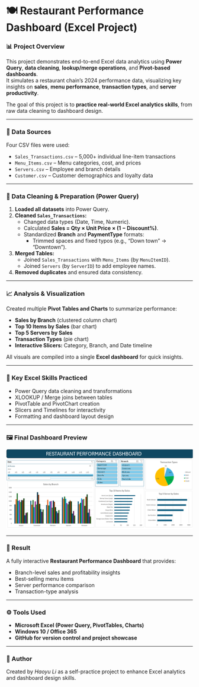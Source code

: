 # 🍽️ Restaurant Performance Dashboard (Excel Project)

### 📊 Project Overview
This project demonstrates end-to-end Excel data analytics using **Power Query**, **data cleaning**, **lookup/merge operations**, and **Pivot-based dashboards**.  
It simulates a restaurant chain’s 2024 performance data, visualizing key insights on **sales**, **menu performance**, **transaction types**, and **server productivity**.

The goal of this project is to **practice real-world Excel analytics skills**, from raw data cleaning to dashboard design.

---

### 🧩 Data Sources
Four CSV files were used:
- `Sales_Transactions.csv` – 5,000+ individual line-item transactions  
- `Menu_Items.csv` – Menu categories, cost, and prices  
- `Servers.csv` – Employee and branch details  
- `Customer.csv` – Customer demographics and loyalty data  

---

### 🧹 Data Cleaning & Preparation (Power Query)
1. **Loaded all datasets** into Power Query.  
2. **Cleaned `Sales_Transactions`:**
   - Changed data types (Date, Time, Numeric).  
   - Calculated **Sales = Qty × Unit Price × (1 − Discount%)**.  
   - Standardized **Branch** and **PaymentType** formats:
     - Trimmed spaces and fixed typos (e.g., “Down town” → “Downtown”).  
3. **Merged Tables:**
   - Joined `Sales_Transactions` with `Menu_Items` (by `MenuItemID`).  
   - Joined `Servers` (by `ServerID`) to add employee names.
4. **Removed duplicates** and ensured data consistency.

---

### 📈 Analysis & Visualization
Created multiple **Pivot Tables and Charts** to summarize performance:

- **Sales by Branch** (clustered column chart)  
- **Top 10 Items by Sales** (bar chart)  
- **Top 5 Servers by Sales**  
- **Transaction Types** (pie chart)  
- **Interactive Slicers:** Category, Branch, and Date timeline  

All visuals are compiled into a single **Excel dashboard** for quick insights.

---

### 🧠 Key Excel Skills Practiced
- Power Query data cleaning and transformations  
- XLOOKUP / Merge joins between tables  
- PivotTable and PivotChart creation  
- Slicers and Timelines for interactivity  
- Formatting and dashboard layout design  

---

### 🖼️ Final Dashboard Preview
![Dashboard Screenshot](./RestaurantDashboardPreview.png)

---

### 🏁 Result
A fully interactive **Restaurant Performance Dashboard** that provides:
- Branch-level sales and profitability insights  
- Best-selling menu items  
- Server performance comparison  
- Transaction-type analysis  

---

### ⚙️ Tools Used
- **Microsoft Excel (Power Query, PivotTables, Charts)**
- **Windows 10 / Office 365**
- **GitHub for version control and project showcase**

---

### 📌 Author
Created by *Haoyu Li* as a self-practice project to enhance Excel analytics and dashboard design skills.
